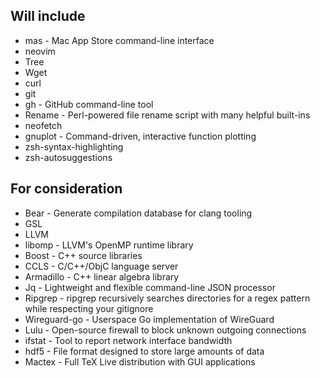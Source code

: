 ## Will include
- mas - Mac App Store command-line interface
- neovim
- Tree
- Wget
- curl
- git
- gh - GitHub command-line tool
- Rename - Perl-powered file rename script with many helpful built-ins
- neofetch
- gnuplot - Command-driven, interactive function plotting
- zsh-syntax-highlighting
- zsh-autosuggestions

## For consideration
- Bear - Generate compilation database for clang tooling
- GSL
- LLVM
- libomp -  LLVM's OpenMP runtime library
- Boost - C++ source libraries
- CCLS - C/C++/ObjC language server
- Armadillo - C++ linear algebra library
- Jq - Lightweight and flexible command-line JSON processor
- Ripgrep - ripgrep recursively searches directories for a regex pattern while respecting your gitignore
- Wireguard-go - Userspace Go implementation of WireGuard
- Lulu - Open-source firewall to block unknown outgoing connections
- ifstat - Tool to report network interface bandwidth
- hdf5 - File format designed to store large amounts of data
- Mactex - Full TeX Live distribution with GUI applications
